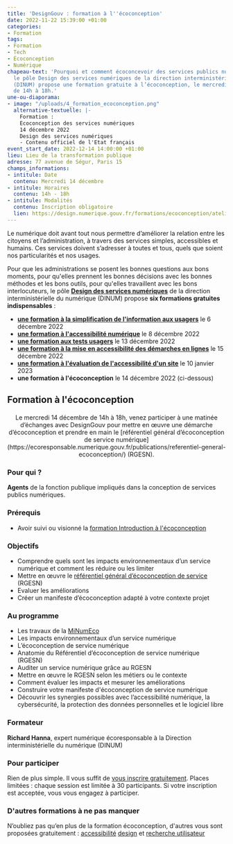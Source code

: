 ```yaml
---
title: 'DesignGouv : formation à l''écoconception'
date: 2022-11-22 15:39:00 +01:00
categories:
- Formation
tags:
- Formation
- Tech
- Écoconception
- Numérique
chapeau-text: 'Pourquoi et comment écoconcevoir des services publics numériques :
  le pôle Design des services numériques de la direction interministérielle du numérique
  (DINUM) propose une formation gratuite à l’écoconception, le mercredi 14 décembre,
  de 14h à 18h.'
une-ou-diaporama:
- image: "/uploads/4_formation_ecoconception.png"
  alternative-textuelle: |-
    Formation :
    Ecoconception des services numériques
    14 décembre 2022
    Design des services numériques
    - Contenu officiel de l'Etat français
event_start_date: 2022-12-14 14:00:00 +01:00
lieu: Lieu de la transformation publique
adresse: 77 avenue de Ségur, Paris 15
champs_informations:
- intitule: Date
  contenu: Mercredi 14 décembre
- intitule: Horaires
  contenu: 14h - 18h
- intitule: Modalités
  contenu: Inscription obligatoire
  lien: https://design.numerique.gouv.fr/formations/ecoconception/atelier-ecoconception/
---
```


Le numérique doit avant tout nous permettre d’améliorer la relation entre les citoyens et l’administration, à travers des services simples, accessibles et humains. Ces services doivent s’adresser à toutes et tous, quels que soient nos particularités et nos usages.

Pour que les administrations se posent les bonnes questions aux bons moments, pour qu'elles prennent les bonnes décisions avec les bonnes méthodes et les bons outils, pour qu'elles travaillent avec les bons interlocuteurs, le pôle [**Design des services numériques**](https://design.numerique.gouv.fr/ "Design des services numériques - Lien externe") de la direction interministérielle du numérique (DINUM) propose **six formations gratuites indispensables** : 
* **[une formation à la simplification de l'information aux usagers](https://www.numerique.gouv.fr/agenda/designgouv-formation-simplification-langage-demarches/)** le 6 décembre 2022
* **[une formation à l'accessibilité numérique](https://www.numerique.gouv.fr/agenda/designgouv-formation-accessibilite-numerique-2022/)** le 8 décembre 2022
* **[une formation aux tests usagers](https://www.numerique.gouv.fr/agenda/designgouv-formation-a-la-pratique-des-tests-usagers/)** le 13 décembre 2022
* **[une formation à la mise en accessibilité des démarches en lignes](https://www.numerique.gouv.fr/agenda/designgouv-formation-accessibilite-demarches-2022/)** le 15 décembre 2022
* **[une formation à l'évaluation de l'accessibilité d'un site](https://www.numerique.gouv.fr/agenda/designgouv-formation-evaluation-accessibilite/)** le 10 janvier 2023
* **une formation à l'écoconception** le 14 décembre 2022 (ci-dessous)

<h2 class="text-center">Formation à l'écoconception</h2>
<div class="encadre"> <p style="margin-top: 20px; text-align:center;">Le mercredi 14 décembre de 14h à 18h, venez participer à une matinée d’échanges avec DesignGouv pour mettre en œuvre une démarche d’écoconception et prendre en main le [référentiel général d’écoconception de service numérique](https://ecoresponsable.numerique.gouv.fr/publications/referentiel-general-ecoconception/) (RGESN).</p> </div>

<h3 class="h2">Pour qui ?</h3>

**Agents** de la fonction publique impliqués dans la conception de services publics numériques.

<h3 class="h2">Prérequis</h3>

* Avoir suivi ou visionné la [formation Introduction à l'écoconception](https://design.numerique.gouv.fr/formations/ecoconception/introduction-ecoconception/)

<h3 class="h2">Objectifs</h3>

* Comprendre quels sont les impacts environnementaux d’un service numérique et comment les réduire ou les limiter
* Mettre en œuvre le [référentiel général d’écoconception de service](https://ecoresponsable.numerique.gouv.fr/publications/referentiel-general-ecoconception/) (RGESN)
* Evaluer les améliorations
* Créer un manifeste d’écoconception adapté à votre contexte projet

<h3 class="h2">Au programme</h3>

* Les travaux de la [MiNumEco](https://ecoresponsable.numerique.gouv.fr/)
* Les impacts environnementaux d’un service numérique
* L’écoconception de service numérique
* Anatomie du Référentiel d’écoconception de service numérique (RGESN)
* Auditer un service numérique grâce au RGESN
* Mettre en œuvre le RGESN selon les métiers ou le contexte
* Comment évaluer les impacts et mesurer les améliorations
* Construire votre manifeste d'écoconception de service numérique
* Découvrir les synergies possibles avec l’accessibilité numérique, la cybersécurité, la protection des données personnelles et le logiciel libre

<h3 class="h2">Formateur</h3>

**Richard Hanna**, expert numérique écoresponsable à la Direction interministérielle du numérique (DINUM)

<h3 class="h2">Pour participer</h3>

Rien de plus simple. Il vous suffit de [vous inscrire gratuitement](https://design.numerique.gouv.fr/formations/ecoconception/atelier-ecoconception/). Places limitées : chaque session est limitée à 30 participants. Si votre inscription est acceptée, vous vous engagez à participer.

<div class="encadre noir"> <h3>D'autres formations à ne pas manquer</h3> <p>N’oubliez pas qu’en plus de la formation écoconception, d'autres vous sont proposées gratuitement : <a href="https://design.numerique.gouv.fr/formations/accessibilite/">accessibilité</a> <a href="https://design.numerique.gouv.fr/formations/design/">design</a> et <a href="https://design.numerique.gouv.fr/formations/recherche-utilisateur/">recherche utilisateur</a>